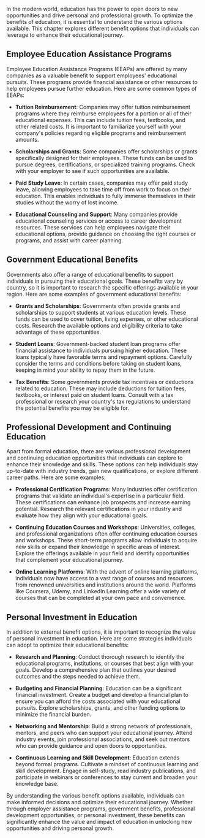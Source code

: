 
In the modern world, education has the power to open doors to new opportunities and drive personal and professional growth. To optimize the benefits of education, it is essential to understand the various options available. This chapter explores different benefit options that individuals can leverage to enhance their educational journey.

Employee Education Assistance Programs
--------------------------------------

Employee Education Assistance Programs (EEAPs) are offered by many companies as a valuable benefit to support employees' educational pursuits. These programs provide financial assistance or other resources to help employees pursue further education. Here are some common types of EEAPs:

* **Tuition Reimbursement**: Companies may offer tuition reimbursement programs where they reimburse employees for a portion or all of their educational expenses. This can include tuition fees, textbooks, and other related costs. It is important to familiarize yourself with your company's policies regarding eligible programs and reimbursement amounts.

* **Scholarships and Grants**: Some companies offer scholarships or grants specifically designed for their employees. These funds can be used to pursue degrees, certifications, or specialized training programs. Check with your employer to see if such opportunities are available.

* **Paid Study Leave**: In certain cases, companies may offer paid study leave, allowing employees to take time off from work to focus on their education. This enables individuals to fully immerse themselves in their studies without the worry of lost income.

* **Educational Counseling and Support**: Many companies provide educational counseling services or access to career development resources. These services can help employees navigate their educational options, provide guidance on choosing the right courses or programs, and assist with career planning.

Government Educational Benefits
-------------------------------

Governments also offer a range of educational benefits to support individuals in pursuing their educational goals. These benefits vary by country, so it is important to research the specific offerings available in your region. Here are some examples of government educational benefits:

* **Grants and Scholarships**: Governments often provide grants and scholarships to support students at various education levels. These funds can be used to cover tuition, living expenses, or other educational costs. Research the available options and eligibility criteria to take advantage of these opportunities.

* **Student Loans**: Government-backed student loan programs offer financial assistance to individuals pursuing higher education. These loans typically have favorable terms and repayment options. Carefully consider the terms and conditions before taking on student loans, keeping in mind your ability to repay them in the future.

* **Tax Benefits**: Some governments provide tax incentives or deductions related to education. These may include deductions for tuition fees, textbooks, or interest paid on student loans. Consult with a tax professional or research your country's tax regulations to understand the potential benefits you may be eligible for.

Professional Development and Continuing Education
-------------------------------------------------

Apart from formal education, there are various professional development and continuing education opportunities that individuals can explore to enhance their knowledge and skills. These options can help individuals stay up-to-date with industry trends, gain new qualifications, or explore different career paths. Here are some examples:

* **Professional Certification Programs**: Many industries offer certification programs that validate an individual's expertise in a particular field. These certifications can enhance job prospects and increase earning potential. Research the relevant certifications in your industry and evaluate how they align with your educational goals.

* **Continuing Education Courses and Workshops**: Universities, colleges, and professional organizations often offer continuing education courses and workshops. These short-term programs allow individuals to acquire new skills or expand their knowledge in specific areas of interest. Explore the offerings available in your field and identify opportunities that complement your educational journey.

* **Online Learning Platforms**: With the advent of online learning platforms, individuals now have access to a vast range of courses and resources from renowned universities and institutions around the world. Platforms like Coursera, Udemy, and LinkedIn Learning offer a wide variety of courses that can be completed at your own pace and convenience.

Personal Investment in Education
--------------------------------

In addition to external benefit options, it is important to recognize the value of personal investment in education. Here are some strategies individuals can adopt to optimize their educational benefits:

* **Research and Planning**: Conduct thorough research to identify the educational programs, institutions, or courses that best align with your goals. Develop a comprehensive plan that outlines your desired outcomes and the steps needed to achieve them.

* **Budgeting and Financial Planning**: Education can be a significant financial investment. Create a budget and develop a financial plan to ensure you can afford the costs associated with your educational pursuits. Explore scholarships, grants, and other funding options to minimize the financial burden.

* **Networking and Mentorship**: Build a strong network of professionals, mentors, and peers who can support your educational journey. Attend industry events, join professional associations, and seek out mentors who can provide guidance and open doors to opportunities.

* **Continuous Learning and Skill Development**: Education extends beyond formal programs. Cultivate a mindset of continuous learning and skill development. Engage in self-study, read industry publications, and participate in webinars or conferences to stay current and broaden your knowledge base.

By understanding the various benefit options available, individuals can make informed decisions and optimize their educational journey. Whether through employer assistance programs, government benefits, professional development opportunities, or personal investment, these benefits can significantly enhance the value and impact of education in unlocking new opportunities and driving personal growth.
